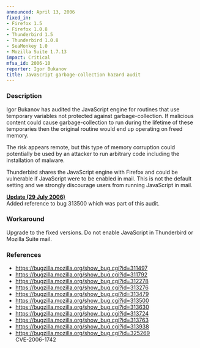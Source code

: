 ```yaml
---
announced: April 13, 2006
fixed_in:
- Firefox 1.5
- Firefox 1.0.8
- Thunderbird 1.5
- Thunderbird 1.0.8
- SeaMonkey 1.0
- Mozilla Suite 1.7.13
impact: Critical
mfsa_id: 2006-10
reporter: Igor Bukanov
title: JavaScript garbage-collection hazard audit
---
```


<h3>Description</h3>

<p>Igor Bukanov has audited the JavaScript engine for routines that use
temporary variables not protected against garbage-collection.
If malicious content could cause garbage-collection to run during the
lifetime of these temporaries then the original routine would end up
operating on freed memory.</p>

<p>The risk appears remote, but this type of memory corruption could
potentially be used by an attacker to run arbitrary code including
the installation of malware.</p>

<p class="note">Thunderbird shares the JavaScript engine with Firefox
and could be vulnerable if JavaScript were to be enabled in mail. This is not
the default setting and we strongly discourage users from running
JavaScript in mail.</p>

<p><strong style="text-decoration: underline;">Update (29 July 2006)</strong><br/>
Added reference to bug 313500 which was part of this audit.</p>

<h3>Workaround</h3>

<p>Upgrade to the fixed versions. Do not enable JavaScript in Thunderbird
or Mozilla Suite mail.</p>

<h3>References</h3>

<ul>
<li><a href="https://bugzilla.mozilla.org/show_bug.cgi?id=311497">
https://bugzilla.mozilla.org/show_bug.cgi?id=311497</a></li>
<li><a href="https://bugzilla.mozilla.org/show_bug.cgi?id=311792">
https://bugzilla.mozilla.org/show_bug.cgi?id=311792</a></li>
<li><a href="https://bugzilla.mozilla.org/show_bug.cgi?id=312278">
https://bugzilla.mozilla.org/show_bug.cgi?id=312278</a></li>
<li><a href="https://bugzilla.mozilla.org/show_bug.cgi?id=313276">
https://bugzilla.mozilla.org/show_bug.cgi?id=313276</a></li>
<li><a href="https://bugzilla.mozilla.org/show_bug.cgi?id=313479">
https://bugzilla.mozilla.org/show_bug.cgi?id=313479</a></li>
<li><a href="https://bugzilla.mozilla.org/show_bug.cgi?id=313500">
https://bugzilla.mozilla.org/show_bug.cgi?id=313500</a></li>
<li><a href="https://bugzilla.mozilla.org/show_bug.cgi?id=313630">
https://bugzilla.mozilla.org/show_bug.cgi?id=313630</a></li>
<li><a href="https://bugzilla.mozilla.org/show_bug.cgi?id=313724">
https://bugzilla.mozilla.org/show_bug.cgi?id=313724</a></li>
<li><a href="https://bugzilla.mozilla.org/show_bug.cgi?id=313763">
https://bugzilla.mozilla.org/show_bug.cgi?id=313763</a></li>
<li><a href="https://bugzilla.mozilla.org/show_bug.cgi?id=313938">
https://bugzilla.mozilla.org/show_bug.cgi?id=313938</a></li>
<li><a href="https://bugzilla.mozilla.org/show_bug.cgi?id=325269">
https://bugzilla.mozilla.org/show_bug.cgi?id=325269</a><br/>
CVE-2006-1742</li>
</ul>



